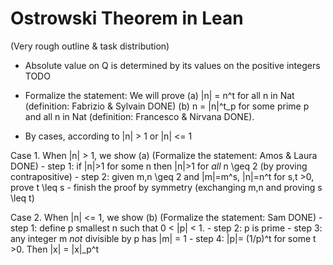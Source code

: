 # Ostrowski Theorem in Lean

(Very rough outline & task distribution)

* Absolute value on Q is determined by its values on the positive integers TODO

* Formalize the statement: We will prove
(a) |n| = n^t for all n in Nat (definition: Fabrizio & Sylvain DONE)
(b) n = |n|^t_p for some prime p and all n in Nat (definition: Francesco & Nirvana DONE).

* By cases, according to |n| > 1 or |n| <= 1

Case 1. When |n| > 1, we show (a) (Formalize the statement: Amos & Laura DONE)
	- step 1: if |n|>1 for some n then |n|>1 for *all* n \geq 2 (by proving contrapositive)
	- step 2: given m,n \geq 2 and |m|=m^s, |n|=n^t for s,t >0, prove t \leq s
	- finish the proof by symmetry (exchanging m,n and proving s \leq t)

Case 2. When |n| <= 1, we show (b) (Formalize the statement: Sam DONE)
	- step 1: define p smallest n such that 0 < |p| < 1. 
	- step 2: p is prime
	- step 3: any integer m *not* divisible by p has |m| = 1
	- step 4: |p|= (1/p)^t for some t >0. Then |x| = |x|_p^t

